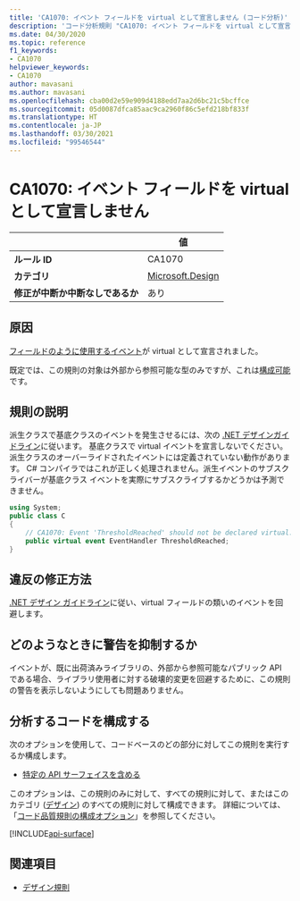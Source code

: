 ```yaml
---
title: 'CA1070: イベント フィールドを virtual として宣言しません (コード分析)'
description: 'コード分析規則 "CA1070: イベント フィールドを virtual として宣言しません" について説明します'
ms.date: 04/30/2020
ms.topic: reference
f1_keywords:
- CA1070
helpviewer_keywords:
- CA1070
author: mavasani
ms.author: mavasani
ms.openlocfilehash: cba00d2e59e909d4188edd7aa2d6bc21c5bcffce
ms.sourcegitcommit: 05d0087dfca85aac9ca2960f86c5efd218bf833f
ms.translationtype: HT
ms.contentlocale: ja-JP
ms.lasthandoff: 03/30/2021
ms.locfileid: "99546544"
---
```

# <a name="ca1070-do-not-declare-event-fields-as-virtual"></a>CA1070: イベント フィールドを virtual として宣言しません

| | 値 |
|-|-|
| **ルール ID** |CA1070|
| **カテゴリ** |[Microsoft.Design](design-warnings.md)|
| **修正が中断か中断なしであるか** |あり|

## <a name="cause"></a>原因

[フィールドのように使用するイベント](../../../csharp/event-pattern.md#defining-and-raising-field-like-events)が virtual として宣言されました。

既定では、この規則の対象は外部から参照可能な型のみですが、これは[構成可能](#configure-code-to-analyze)です。

## <a name="rule-description"></a>規則の説明

派生クラスで基底クラスのイベントを発生させるには、次の [.NET デザインガイドライン](../../../csharp/programming-guide/events/how-to-raise-base-class-events-in-derived-classes.md)に従います。 基底クラスで virtual イベントを宣言しないでください。 派生クラスのオーバーライドされたイベントには定義されていない動作があります。 C# コンパイラではこれが正しく処理されません。派生イベントのサブスクライバーが基底クラス イベントを実際にサブスクライブするかどうかは予測できません。

```csharp
using System;
public class C
{
    // CA1070: Event 'ThresholdReached' should not be declared virtual.
    public virtual event EventHandler ThresholdReached;
}
```

## <a name="how-to-fix-violations"></a>違反の修正方法

[.NET デザイン ガイドライン](../../../csharp/programming-guide/events/how-to-raise-base-class-events-in-derived-classes.md)に従い、virtual フィールドの類いのイベントを回避します。

## <a name="when-to-suppress-warnings"></a>どのようなときに警告を抑制するか

イベントが、既に出荷済みライブラリの、外部から参照可能なパブリック API である場合、ライブラリ使用者に対する破壊的変更を回避するために、この規則の警告を表示しないようにしても問題ありません。

## <a name="configure-code-to-analyze"></a>分析するコードを構成する

次のオプションを使用して、コードベースのどの部分に対してこの規則を実行するか構成します。

- [特定の API サーフェイスを含める](#include-specific-api-surfaces)

このオプションは、この規則のみに対して、すべての規則に対して、またはこのカテゴリ ([デザイン](design-warnings.md)) のすべての規則に対して構成できます。 詳細については、「[コード品質規則の構成オプション](../code-quality-rule-options.md)」を参照してください。

[!INCLUDE[api-surface](~/includes/code-analysis/api-surface.md)]

## <a name="see-also"></a>関連項目

- [デザイン規則](design-warnings.md)
